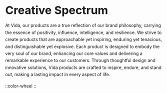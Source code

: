 <div style="max-width: 1200px; margin: 0 auto; padding: 0;">
<h1 style="font-size: 2.25rem; font-weight: bold; margin-bottom: 1rem;">Creative Spectrum</h1>
<p style="margin: 1rem 0; line-height: 1.6;">At Vida, our products are a true reflection of our brand philosophy, carrying the essence of positivity, influence, intelligence, and resilience. We strive to create products that are approachable yet inspiring, enduring yet tenacious, and distinguishable yet explosive. Each product is designed to embody the very soul of our brand, enhancing our core values and delivering a remarkable experience to our customers. Through thoughtful design and innovative solutions, Vida products are crafted to inspire, endure, and stand out, making a lasting impact in every aspect of life.</p>

::color-wheel
::
